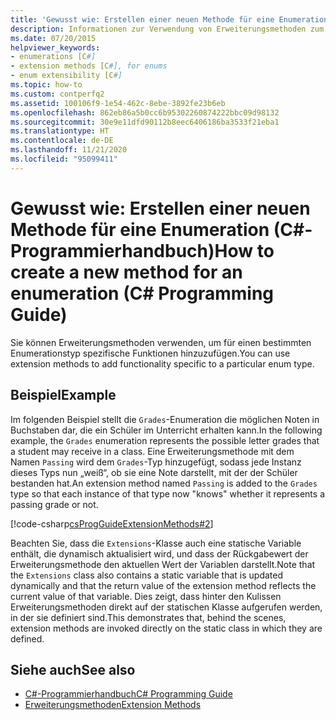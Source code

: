 ```yaml
---
title: 'Gewusst wie: Erstellen einer neuen Methode für eine Enumeration – C#-Programmierhandbuch'
description: Informationen zur Verwendung von Erweiterungsmethoden zum Hinzuzufügen von Funktionen zu einer Enumeration in C# Dieses Beispiel zeigt eine Erweiterungsmethode mit dem Namen „Passing“ für eine Aufzählung namens „Grades“.
ms.date: 07/20/2015
helpviewer_keywords:
- enumerations [C#]
- extension methods [C#], for enums
- enum extensibility [C#]
ms.topic: how-to
ms.custom: contperfq2
ms.assetid: 100106f9-1e54-462c-8ebe-3892fe23b6eb
ms.openlocfilehash: 862eb86a5b0cc6b95302260874222bbc09d98132
ms.sourcegitcommit: 30e9e11dfd90112b8eec6406186ba3533f21eba1
ms.translationtype: HT
ms.contentlocale: de-DE
ms.lasthandoff: 11/21/2020
ms.locfileid: "95099411"
---
```

# <a name="how-to-create-a-new-method-for-an-enumeration-c-programming-guide"></a><span data-ttu-id="9b2ce-104">Gewusst wie: Erstellen einer neuen Methode für eine Enumeration (C#-Programmierhandbuch)</span><span class="sxs-lookup"><span data-stu-id="9b2ce-104">How to create a new method for an enumeration (C# Programming Guide)</span></span>

<span data-ttu-id="9b2ce-105">Sie können Erweiterungsmethoden verwenden, um für einen bestimmten Enumerationstyp spezifische Funktionen hinzuzufügen.</span><span class="sxs-lookup"><span data-stu-id="9b2ce-105">You can use extension methods to add functionality specific to a particular enum type.</span></span>  
  
## <a name="example"></a><span data-ttu-id="9b2ce-106">Beispiel</span><span class="sxs-lookup"><span data-stu-id="9b2ce-106">Example</span></span>  

 <span data-ttu-id="9b2ce-107">Im folgenden Beispiel stellt die `Grades`-Enumeration die möglichen Noten in Buchstaben dar, die ein Schüler im Unterricht erhalten kann.</span><span class="sxs-lookup"><span data-stu-id="9b2ce-107">In the following example, the `Grades` enumeration represents the possible letter grades that a student may receive in a class.</span></span> <span data-ttu-id="9b2ce-108">Eine Erweiterungsmethode mit dem Namen `Passing` wird dem `Grades`-Typ hinzugefügt, sodass jede Instanz dieses Typs nun „weiß“, ob sie eine Note darstellt, mit der der Schüler bestanden hat.</span><span class="sxs-lookup"><span data-stu-id="9b2ce-108">An extension method named `Passing` is added to the `Grades` type so that each instance of that type now "knows" whether it represents a passing grade or not.</span></span>  
  
 [!code-csharp[csProgGuideExtensionMethods#2](~/samples/snippets/csharp/VS_Snippets_VBCSharp/csProgGuideExtensionMethods/cs/extensionmethods.cs#2)]  
  
 <span data-ttu-id="9b2ce-109">Beachten Sie, dass die `Extensions`-Klasse auch eine statische Variable enthält, die dynamisch aktualisiert wird, und dass der Rückgabewert der Erweiterungsmethode den aktuellen Wert der Variablen darstellt.</span><span class="sxs-lookup"><span data-stu-id="9b2ce-109">Note that the `Extensions` class also contains a static variable that is updated dynamically and that the return value of the extension method reflects the current value of that variable.</span></span> <span data-ttu-id="9b2ce-110">Dies zeigt, dass hinter den Kulissen Erweiterungsmethoden direkt auf der statischen Klasse aufgerufen werden, in der sie definiert sind.</span><span class="sxs-lookup"><span data-stu-id="9b2ce-110">This demonstrates that, behind the scenes, extension methods are invoked directly on the static class in which they are defined.</span></span>  
  
## <a name="see-also"></a><span data-ttu-id="9b2ce-111">Siehe auch</span><span class="sxs-lookup"><span data-stu-id="9b2ce-111">See also</span></span>

- [<span data-ttu-id="9b2ce-112">C#-Programmierhandbuch</span><span class="sxs-lookup"><span data-stu-id="9b2ce-112">C# Programming Guide</span></span>](../index.md)
- [<span data-ttu-id="9b2ce-113">Erweiterungsmethoden</span><span class="sxs-lookup"><span data-stu-id="9b2ce-113">Extension Methods</span></span>](./extension-methods.md)
